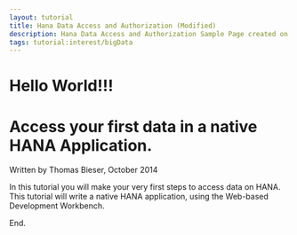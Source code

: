 ```yaml
---
layout: tutorial
title: Hana Data Access and Authorization (Modified)
description: Hana Data Access and Authorization Sample Page created on GitHub
tags: tutorial:interest/bigData
---
```

# Hello World!!!

# Access your first data in a native HANA Application.

Written by Thomas Bieser, October 2014

In this tutorial you will make your very first steps to access data on HANA. This tutorial will write a native HANA application, using the Web-based Development Workbench.

End.

